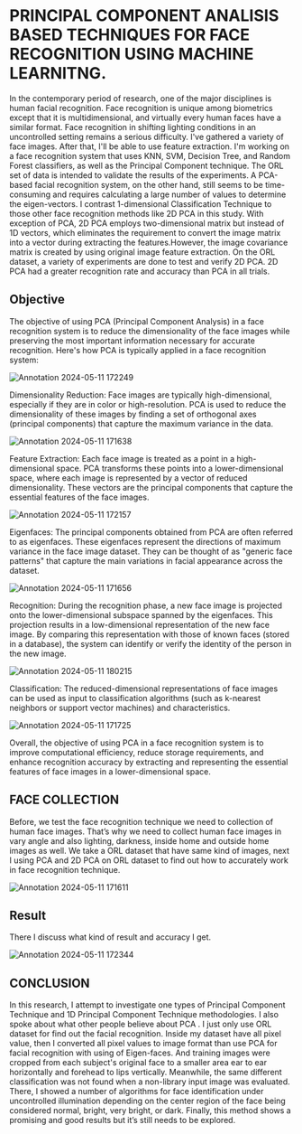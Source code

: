
# PRINCIPAL COMPONENT ANALISIS BASED TECHNIQUES FOR FACE RECOGNITION USING MACHINE LEARNITNG.

In the contemporary period of research, one of the major disciplines is human
facial recognition. Face recognition is unique among biometrics except that it is
multidimensional, and virtually every human faces have a similar format. Face
recognition in shifting lighting conditions in an uncontrolled setting remains a
serious difficulty. I've gathered a variety of face images. After that, I'll be able to
use feature extraction. I'm working on a face recognition system that uses KNN,
SVM, Decision Tree, and Random Forest classifiers, as well as the Principal
Component technique. The ORL set of data is intended to validate the results of
the experiments. A PCA-based facial recognition system, on the other hand, still
seems to be time-consuming and requires calculating a large number of values to
determine the eigen-vectors.
I contrast 1-dimensional Classification Technique to those other face recognition
methods like 2D PCA in this study. With exception of PCA, 2D PCA employs
two-dimensional matrix but instead of 1D vectors, which eliminates the
requirement to convert the image matrix into a vector during extracting the
features.However, the image covariance matrix is created by using original image
feature extraction. On the ORL dataset, a variety of experiments are done to test
and verify 2D PCA. 2D PCA had a greater recognition rate and accuracy than
PCA in all trials.


## Objective
The objective of using PCA (Principal Component Analysis) in a face recognition system is to reduce the dimensionality of the face images while preserving the most important information necessary for accurate recognition. Here's how PCA is typically applied in a face recognition system:

![Annotation 2024-05-11 172249](https://github.com/DebnarayanMandal/FaceRecognitionUsing_PCA/assets/114856316/9f7b0be4-98a6-438c-a1c0-f45818dbe44f)


Dimensionality Reduction: Face images are typically high-dimensional, especially if they are in color or high-resolution. PCA is used to reduce the dimensionality of these images by finding a set of orthogonal axes (principal components) that capture the maximum variance in the data.

![Annotation 2024-05-11 171638](https://github.com/DebnarayanMandal/FaceRecognitionUsing_PCA/assets/114856316/ae24a375-7dd2-4645-9ee4-31a57469db93)

Feature Extraction: Each face image is treated as a point in a high-dimensional space. PCA transforms these points into a lower-dimensional space, where each image is represented by a vector of reduced dimensionality. These vectors are the principal components that capture the essential features of the face images.

![Annotation 2024-05-11 172157](https://github.com/DebnarayanMandal/FaceRecognitionUsing_PCA/assets/114856316/b79191c5-e75c-4106-acc1-2a0265971095)


Eigenfaces: The principal components obtained from PCA are often referred to as eigenfaces. These eigenfaces represent the directions of maximum variance in the face image dataset. They can be thought of as "generic face patterns" that capture the main variations in facial appearance across the dataset.

![Annotation 2024-05-11 171656](https://github.com/DebnarayanMandal/FaceRecognitionUsing_PCA/assets/114856316/14719128-559e-4e74-a4ca-a89669c4ba9f)

Recognition: During the recognition phase, a new face image is projected onto the lower-dimensional subspace spanned by the eigenfaces. This projection results in a low-dimensional representation of the new face image. By comparing this representation with those of known faces (stored in a database), the system can identify or verify the identity of the person in the new image.

![Annotation 2024-05-11 180215](https://github.com/DebnarayanMandal/FaceRecognitionUsing_PCA/assets/114856316/d03f466f-3604-4dfc-96bf-6742847a19d7)

Classification: The reduced-dimensional representations of face images can be used as input to classification algorithms (such as k-nearest neighbors or support vector machines) and characteristics.

![Annotation 2024-05-11 171725](https://github.com/DebnarayanMandal/FaceRecognitionUsing_PCA/assets/114856316/aa4eb2fd-c5cf-4bd3-a92f-8bd90489aee2)

Overall, the objective of using PCA in a face recognition system is to improve computational efficiency, reduce storage requirements, and enhance recognition accuracy by extracting and representing the essential features of face images in a lower-dimensional space.







## FACE COLLECTION

Before, we test the face recognition technique we need to collection of human
face images. That’s why we need to collect human face images in vary angle and
also lighting, darkness, inside home and outside home images as well. We take
a ORL dataset that have same kind of images, next I using PCA and 2D PCA on
ORL dataset to find out how to accurately work in face recognition technique.

![Annotation 2024-05-11 171611](https://github.com/DebnarayanMandal/FaceRecognitionUsing_PCA/assets/114856316/9dfbe0c6-2682-4979-8ea5-d8a9ac63706e)

## Result
There I discuss what kind of result and accuracy I get.

![Annotation 2024-05-11 172344](https://github.com/DebnarayanMandal/FaceRecognitionUsing_PCA/assets/114856316/e6364d9d-b596-46f2-9d61-fa18d6bada0e)

## CONCLUSION
In this research, I attempt to investigate one types of Principal Component
Technique and 1D Principal Component Technique methodologies. I also spoke
about what other people believe about PCA . I just only use ORL
dataset for find out the facial recognition. Inside my dataset have all pixel value,
then I converted all pixel values to image format than use PCA for
facial recognition with using of Eigen-faces. And training images were cropped
from each subject's original face to a smaller area ear to ear horizontally and
forehead to lips vertically. Meanwhile, the same different classification was not
found when a non-library input image was evaluated.
There, I showed a number of algorithms for face identification under uncontrolled
illumination depending on the center region of the face being considered normal,
bright, very bright, or dark. Finally, this method shows a promising and good
results but it’s still needs to be explored.
